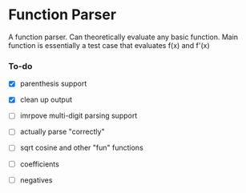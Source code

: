 # Function Parser
A function parser. Can theoretically evaluate any basic function. Main function is essentially a test case that evaluates f(x) and f'(x)

### To-do
- [X] parenthesis support
- [X] clean up output
- [ ] imrpove multi-digit parsing support
- [ ] actually parse "correctly"
- [ ] sqrt cosine and other "fun" functions
- [ ] coefficients
- [ ] negatives


